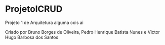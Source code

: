 # ProjetoICRUD

Projeto 1 de Arquitetura alguma cois ai

Criado por Bruno Borges de Oliveira, Pedro Henrique Batista Nunes e Victor Hugo Barbosa dos Santos
